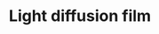 ---
layout: default
category: bts
tags: ["Arduino","RFID","LED"]
video: "https://player.vimeo.com/video/138803530?badge=0&amp;autopause=0&amp;player_id=0&amp;app_id=72231"
title: "Light diffusion film"
thumbnail: "https://i.vimeocdn.com/video/534322682_295x166.jpg?r=pad"
description: | 
  Here's the stuff I used in this video: https://www.inventables.com/categories/materials/light-diffusers
---
